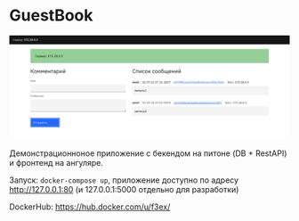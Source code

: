 # GuestBook

![](2019-11-18-00-37-30.png)

Демонстрационноное приложение с бекендом на питоне (DB + RestAPI) и фронтенд на ангуляре.

Запуск: `docker-compose up`, приложение доступно по адресу http://127.0.0.1:80 (и 127.0.0.1:5000 отдельно для разработки)

DockerHub: https://hub.docker.com/u/f3ex/
